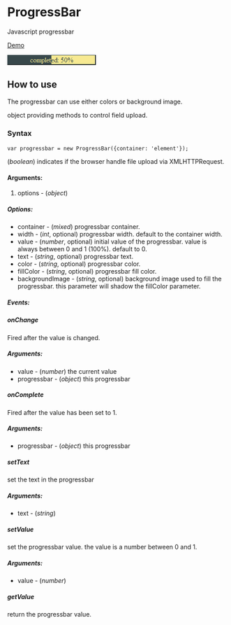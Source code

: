 ProgressBar
============

Javascript progressbar

[Demo](http://jsfiddle.net/tbela99/5UR8v/1/)

![Screenshot](http://github.com/tbela99/progressbar/raw/master/screenshot.png)

How to use
---------------------

The progressbar can use either colors or background image.

object providing methods to control field upload.

### Syntax

	var progressbar = new ProgressBar({container: 'element'});

(*boolean*) indicates if the browser handle file upload via XMLHTTPRequest.

#### Arguments:

1. options - (*object*)

##### Options:

- container - (*mixed*) progressbar container.
- width - (*int*, optional) progressbar width. default to the container width.
- value - (*number*, optional) initial value of the progressbar. value is always between 0 and 1 (100%). default to 0. 
- text - (*string*, optional) progressbar text.
- color - (*string*, optional) progressbar color.
- fillColor - (*string*, optional) progressbar fill color.
- backgroundImage - (*string*, optional) background image used to fill the progressbar. this parameter will shadow the fillColor parameter.


##### Events:

##### onChange

Fired after the value is changed.

##### Arguments:

- value - (*number*) the current value
- progressbar - (*object*) this progressbar

##### onComplete

Fired after the value has been set to 1.

##### Arguments:

- progressbar - (*object*) this progressbar

##### setText

set the text in the progressbar

##### Arguments:

- text - (*string*) 

##### setValue

set the progressbar value. the value is a number between 0 and 1.

##### Arguments:

- value - (*number*)

##### getValue

return the progressbar value.